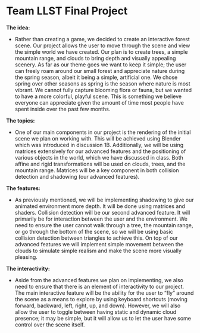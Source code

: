 # Team LLST Final Project

**The idea:**
* Rather than creating a game, we decided to create an interactive forest scene. Our project allows the user to move through the scene and view the simple world we have created. Our plan is to create trees, a simple mountain range, and clouds to bring depth and visually appealing scenery. As far as our theme goes we want to keep it simple; the user can freely roam around our small forest and appreciate nature during the spring season, albeit it being a simple, artificial one. We chose spring over other seasons as spring is the season where nature is most vibrant. We cannot fully capture blooming flora or fauna, but we wanted to have a more colorful, playful scene. This is something we believe everyone can appreciate given the amount of time most people have spent inside over the past few months.

**The topics:**
* One of our main components in our project is the rendering of the initial scene we plan on working with. This will be achieved using Blender which was introduced in discussion 1B. Additionally, we will be using matrices extensively for our advanced features and the positioning of various objects in the world, which we have discussed in class. Both affine and rigid transformations will be used on clouds, trees, and the mountain range. Matrices will be a key component in both collision detection and shadowing (our advanced features).

**The features:**
* As previously mentioned, we will be implementing shadowing to give our animated environment more depth. It will be done using matrices and shaders. Collision detection will be our second advanced feature. It will primarily be for interaction between the user and the environment. We need to ensure the user cannot walk through a tree, the mountain range, or go through the bottom of the scene, so we will be using basic collision detection between triangles to achieve this. On top of our advanced features we will implement simple movement between the clouds to simulate simple realism and make the scene more visually pleasing.

**The interactivity:**
* Aside from the advanced features we plan on implementing, we also need to ensure that there is an element of interactivity to our project. The main interactive feature will be the ability for the user to “fly” around the scene as a means to explore by using keyboard shortcuts (moving forward, backward, left, right, up, and down). However, we will also allow the user to toggle between having static and dynamic cloud presence; it may be simple, but it will allow us to let the user have some control over the scene itself.
